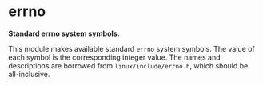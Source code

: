 # errno

**Standard errno system symbols.**

This module makes available standard `errno` system symbols. The value of each symbol is the corresponding integer value. The names and descriptions are borrowed from `linux/include/errno.h`, which should be all-inclusive.
